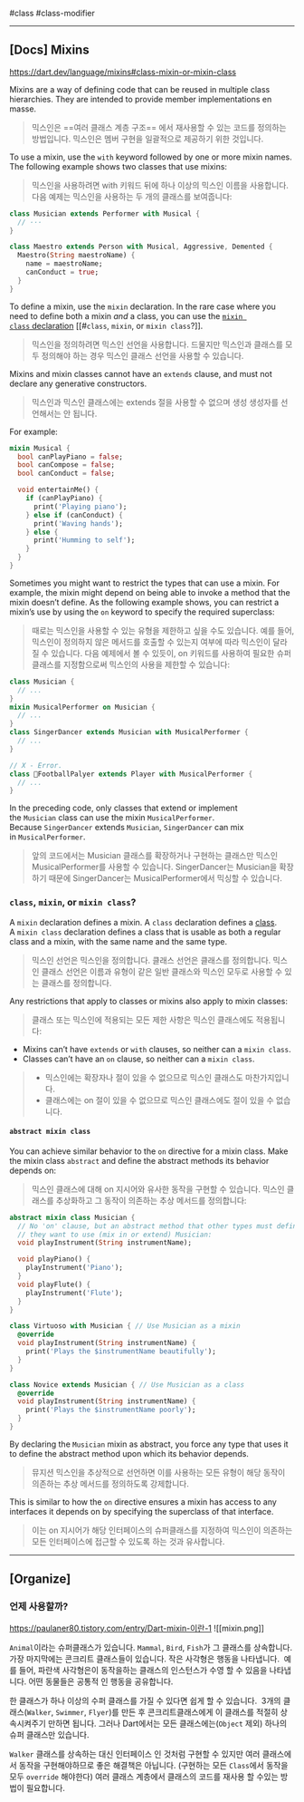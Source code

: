 #class #class-modifier 

---
## [Docs] Mixins
https://dart.dev/language/mixins#class-mixin-or-mixin-class

Mixins are a way of defining code that can be reused in multiple class hierarchies. They are intended to provide member implementations en masse.
> 믹스인은 ==여러 클래스 계층 구조== 에서 재사용할 수 있는 코드를 정의하는 방법입니다. 믹스인은 멤버 구현을 일괄적으로 제공하기 위한 것입니다.

To use a mixin, use the `with` keyword followed by one or more mixin names. The following example shows two classes that use mixins:
> 믹스인을 사용하려면 with 키워드 뒤에 하나 이상의 믹스인 이름을 사용합니다. 다음 예제는 믹스인을 사용하는 두 개의 클래스를 보여줍니다:

```dart
class Musician extends Performer with Musical {
  // ···
}

class Maestro extends Person with Musical, Aggressive, Demented {
  Maestro(String maestroName) {
    name = maestroName;
    canConduct = true;
  }
}
```

To define a mixin, use the `mixin` declaration. In the rare case where you need to define both a mixin _and_ a class, you can use the [`mixin class` declaration](https://dart.dev/language/mixins#class-mixin-or-mixin-class) [[#`class`, `mixin`, or `mixin class`?]]. 
> 믹스인을 정의하려면 믹스인 선언을 사용합니다. 드물지만 믹스인과 클래스를 모두 정의해야 하는 경우 믹스인 클래스 선언을 사용할 수 있습니다.

Mixins and mixin classes cannot have an `extends` clause, and must not declare any generative constructors.
> 믹스인과 믹스인 클래스에는 extends 절을 사용할 수 없으며 생성 생성자를 선언해서는 안 됩니다.

For example:

```dart
mixin Musical {
  bool canPlayPiano = false;
  bool canCompose = false;
  bool canConduct = false;

  void entertainMe() {
    if (canPlayPiano) {
      print('Playing piano');
    } else if (canConduct) {
      print('Waving hands');
    } else {
      print('Humming to self');
    }
  }
}
```

Sometimes you might want to restrict the types that can use a mixin. For example, the mixin might depend on being able to invoke a method that the mixin doesn’t define. As the following example shows, you can restrict a mixin’s use by using the `on` keyword to specify the required superclass:
> 때로는 믹스인을 사용할 수 있는 유형을 제한하고 싶을 수도 있습니다. 예를 들어, 믹스인이 정의하지 않은 메서드를 호출할 수 있는지 여부에 따라 믹스인이 달라질 수 있습니다. 다음 예제에서 볼 수 있듯이, on 키워드를 사용하여 필요한 슈퍼클래스를 지정함으로써 믹스인의 사용을 제한할 수 있습니다:

```dart
class Musician {
  // ...
}
mixin MusicalPerformer on Musician {
  // ...
}
class SingerDancer extends Musician with MusicalPerformer {
  // ...
}

// X - Error.
class FootballPalyer extends Player with MusicalPerformer {
  // ...
}
```

In the preceding code, only classes that extend or implement the `Musician` class can use the mixin `MusicalPerformer`. Because `SingerDancer` extends `Musician`, `SingerDancer` can mix in `MusicalPerformer`.
> 앞의 코드에서는 Musician 클래스를 확장하거나 구현하는 클래스만 믹스인 MusicalPerformer를 사용할 수 있습니다. SingerDancer는 Musician을 확장하기 때문에 SingerDancer는 MusicalPerformer에서 믹싱할 수 있습니다.

### `class`, `mixin`, or `mixin class`?
A `mixin` declaration defines a mixin. A `class` declaration defines a [class](https://dart.dev/language/classes). A `mixin class` declaration defines a class that is usable as both a regular class and a mixin, with the same name and the same type.
> 믹스인 선언은 믹스인을 정의합니다. 클래스 선언은 클래스를 정의합니다. 믹스인 클래스 선언은 이름과 유형이 같은 일반 클래스와 믹스인 모두로 사용할 수 있는 클래스를 정의합니다.

Any restrictions that apply to classes or mixins also apply to mixin classes:
> 클래스 또는 믹스인에 적용되는 모든 제한 사항은 믹스인 클래스에도 적용됩니다:

- Mixins can’t have `extends` or `with` clauses, so neither can a `mixin class`.
- Classes can’t have an `on` clause, so neither can a `mixin class`.

> - 믹스인에는 확장자나 절이 있을 수 없으므로 믹스인 클래스도 마찬가지입니다.
> - 클래스에는 on 절이 있을 수 없으므로 믹스인 클래스에도 절이 있을 수 없습니다.

#### `abstract mixin class`
You can achieve similar behavior to the `on` directive for a mixin class. Make the mixin class `abstract` and define the abstract methods its behavior depends on:
> 믹스인 클래스에 대해 on 지시어와 유사한 동작을 구현할 수 있습니다. 믹스인 클래스를 추상화하고 그 동작이 의존하는 추상 메서드를 정의합니다:

```dart
abstract mixin class Musician {
  // No 'on' clause, but an abstract method that other types must define if 
  // they want to use (mix in or extend) Musician: 
  void playInstrument(String instrumentName);

  void playPiano() {
    playInstrument('Piano');
  }
  void playFlute() {
    playInstrument('Flute');
  }
}

class Virtuoso with Musician { // Use Musician as a mixin
  @override
  void playInstrument(String instrumentName) {
    print('Plays the $instrumentName beautifully');
  }  
} 

class Novice extends Musician { // Use Musician as a class
  @override
  void playInstrument(String instrumentName) {
    print('Plays the $instrumentName poorly');
  }  
} 
```

By declaring the `Musician` mixin as abstract, you force any type that uses it to define the abstract method upon which its behavior depends.
> 뮤지션 믹스인을 추상적으로 선언하면 이를 사용하는 모든 유형이 해당 동작이 의존하는 추상 메서드를 정의하도록 강제합니다.

This is similar to how the `on` directive ensures a mixin has access to any interfaces it depends on by specifying the superclass of that interface.
> 이는 on 지시어가 해당 인터페이스의 슈퍼클래스를 지정하여 믹스인이 의존하는 모든 인터페이스에 접근할 수 있도록 하는 것과 유사합니다.

---
## [Organize]

### 언제 사용할까?
https://paulaner80.tistory.com/entry/Dart-mixin-이란-1
![[mixin.png]]

`Animal`이라는 슈퍼클래스가 있습니다. `Mammal`, `Bird`, `Fish`가 그 클래스를 상속합니다. 가장 마지막에는 콘크리트 클래스들이 있습니다. 작은 사각형은 행동을 나타냅니다. 
예를 들어, 파란색 사각형은이 동작을하는 클래스의 인스턴스가 수영 할 수 있음을 나타냅니다. 어떤 동물들은 공통적 인 행동을 공유합니다. 

한 클래스가 하나 이상의 수퍼 클래스를 가질 수 있다면 쉽게 할 수 있습니다. 
3개의 클래스(`Walker`, `Swimmer`, `Flyer`)를 만든 후 콘크리트클래스에게 이 클래스를 적절히 상속시켜주기 만하면 됩니다. 그러나 Dart에서는 모든 클래스에는(`Object` 제외) 하나의 슈퍼 클래스만 있습니다.

`Walker` 클래스를 상속하는 대신 인터페이스 인 것처럼 구현할 수 있지만 여러 클래스에서 동작을 구현해야하므로 좋은 해결책은 아닙니다. (구현하는 모든 `Class`에서 동작을 모두 `override` 해야한다)
여러 클래스 계층에서 클래스의 코드를 재사용 할 수있는 방법이 필요합니다.